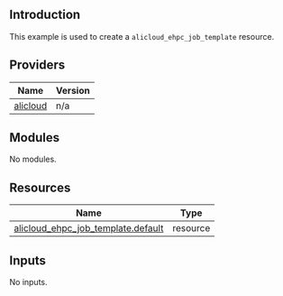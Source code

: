 <!-- BEGIN_TF_DOCS -->
## Introduction

This example is used to create a `alicloud_ehpc_job_template` resource.

## Providers

| Name | Version |
|------|---------|
| <a name="provider_alicloud"></a> [alicloud](#provider\_alicloud) | n/a |

## Modules

No modules.

## Resources

| Name | Type |
|------|------|
| [alicloud_ehpc_job_template.default](https://registry.terraform.io/providers/aliyun/alicloud/latest/docs/resources/ehpc_job_template) | resource |

## Inputs

No inputs.
<!-- END_TF_DOCS -->    